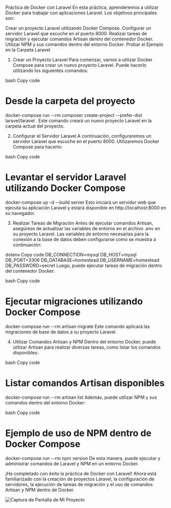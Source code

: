 Práctica de Docker con Laravel
En esta práctica, aprenderemos a utilizar Docker para trabajar con aplicaciones Laravel. Los objetivos principales son:

Crear un proyecto Laravel utilizando Docker Compose.
Configurar un servidor Laravel que escuche en el puerto 8000.
Realizar tareas de migración y ejecutar comandos Artisan dentro del contenedor Docker.
Utilizar NPM y sus comandos dentro del entorno Docker.
Probar el Ejemplo en la Carpeta Laravel
1. Crear un Proyecto Laravel
Para comenzar, vamos a utilizar Docker Compose para crear un nuevo proyecto Laravel. Puede hacerlo utilizando los siguientes comandos:

bash
Copy code
# Desde la carpeta del proyecto
docker-compose run --rm composer create-project --prefer-dist laravel/laravel .
Este comando creará un nuevo proyecto Laravel en la carpeta actual del proyecto.

2. Configurar el Servidor Laravel
A continuación, configuraremos un servidor Laravel que escuche en el puerto 8000. Utilizaremos Docker Compose para hacerlo:

bash
Copy code
# Levantar el servidor Laravel utilizando Docker Compose
docker-compose up -d --build server
Esto iniciará un servidor web que ejecuta su aplicación Laravel y estará disponible en http://localhost:8000 en su navegador.

3. Realizar Tareas de Migración
Antes de ejecutar comandos Artisan, asegúrese de actualizar las variables de entorno en el archivo .env en su proyecto Laravel. Las variables de entorno necesarias para la conexión a la base de datos deben configurarse como se muestra a continuación:

dotenv
Copy code
DB_CONNECTION=mysql
DB_HOST=mysql
DB_PORT=3306
DB_DATABASE=homestead
DB_USERNAME=homestead
DB_PASSWORD=secret
Luego, puede ejecutar tareas de migración dentro del contenedor Docker:

bash
Copy code
# Ejecutar migraciones utilizando Docker Compose
docker-compose run --rm artisan migrate
Este comando aplicará las migraciones de base de datos a su proyecto Laravel.

4. Utilizar Comandos Artisan y NPM
Dentro del entorno Docker, puede utilizar Artisan para realizar diversas tareas, como listar los comandos disponibles:

bash
Copy code
# Listar comandos Artisan disponibles
docker-compose run --rm artisan list
Además, puede utilizar NPM y sus comandos dentro del entorno Docker:

bash
Copy code
# Ejemplo de uso de NPM dentro de Docker Compose
docker-compose run --rm npm version
De esta manera, puede ejecutar y administrar comandos de Laravel y NPM en un entorno Docker.

¡Ha completado con éxito la práctica de Docker con Laravel! Ahora está familiarizado con la creación de proyectos Laravel, la configuración de servidores, la ejecución de tareas de migración y el uso de comandos Artisan y NPM dentro de Docker.

![Captura de Pantalla de Mi Proyecto](/screenshots/caplaravel.png)